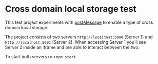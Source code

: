 # Cross domain local storage test

This test project experiments with [postMessage](https://developer.mozilla.org/en-US/docs/Web/API/Window/postMessage) to enable a type of cross domain local storage.

The project consists of two servers `http://localhost:5000` (Server 1) and `http://localhost:5001` (Server 2). When accessing Server 1 you'll see Server 2 inside an iframe and are able to interact between the two.

To start both servers run `npm start`.
